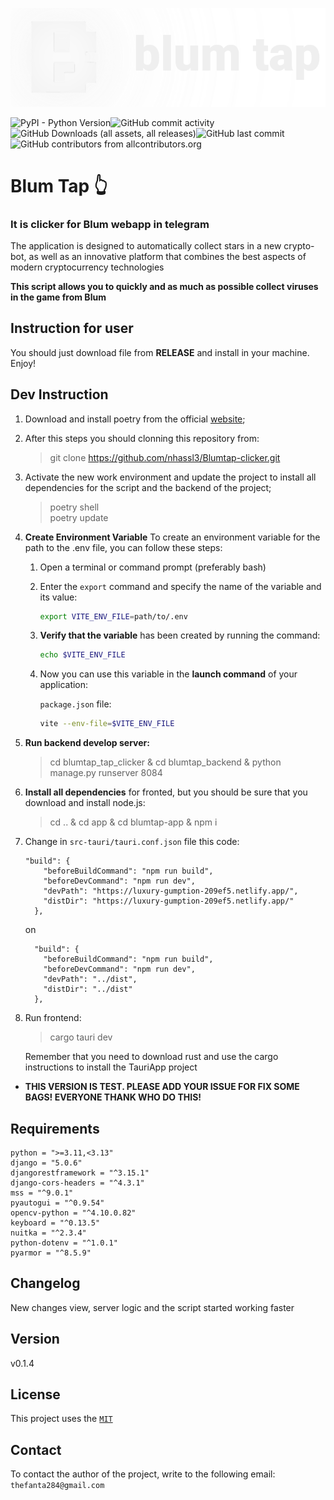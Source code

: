 ![blumtap-logo](git-assets/blumtap_logo.png)

![PyPI - Python Version](https://img.shields.io/pypi/pyversions/django)![GitHub commit activity](https://img.shields.io/github/commit-activity/m/nhassl3/Blumtap-clicker)![GitHub Downloads (all assets, all releases)](https://img.shields.io/github/downloads/nhassl3/Blumtap-clicker/total)![GitHub last commit](https://img.shields.io/github/last-commit/nhassl3/Blumtap-clicker)![GitHub contributors from allcontributors.org](https://img.shields.io/github/all-contributors/nhassl3/Blumtap-clicker)

# Blum Tap 👆

### It is clicker for Blum webapp in telegram

The application is designed to automatically collect stars in a new crypto-bot, as well as an innovative platform that combines the best aspects of modern cryptocurrency technologies

**This script allows you to quickly and as much as possible collect viruses in the game from Blum**

## Instruction for user

You should just download file from **RELEASE** and install in your machine. Enjoy!

## Dev Instruction

1.  Download and install poetry from the official [website](https://python-poetry.org/docs);

2.  After this steps you should clonning this repository from:

    > git clone https://github.com/nhassl3/Blumtap-clicker.git

3.  Activate the new work environment and update the project to install all dependencies for the script and the backend of the project;

    > poetry shell\
    > poetry update

4.  **Create Environment Variable**
    To create an environment variable for the path to the .env file, you can follow these steps:

    1. Open a terminal or command prompt (preferably bash)

    2. Enter the `export` command and specify the name of the variable and its value:

       ```bash
       export VITE_ENV_FILE=path/to/.env
       ```

    3. **Verify that the variable** has been created by running the command:

       ```bash
       echo $VITE_ENV_FILE
       ```

    4. Now you can use this variable in the **launch command** of your application:

       `package.json` file:

       ```bash
       vite --env-file=$VITE_ENV_FILE
       ```

5.  **Run backend develop server:**

    > cd blumtap_tap_clicker & cd blumtap_backend & python manage.py runserver 8084

6.  **Install all dependencies** for fronted, but you should be sure that you download and install node.js:

    > cd .. & cd app & cd blumtap-app & npm i

7.  Change in `src-tauri/tauri.conf.json` file this code:

        "build": {
            "beforeBuildCommand": "npm run build",
            "beforeDevCommand": "npm run dev",
            "devPath": "https://luxury-gumption-209ef5.netlify.app/",
            "distDir": "https://luxury-gumption-209ef5.netlify.app/"
          },

    on

          "build": {
            "beforeBuildCommand": "npm run build",
            "beforeDevCommand": "npm run dev",
            "devPath": "../dist",
            "distDir": "../dist"
          },

8.  Run frontend:

    > cargo tauri dev

    Remember that you need to download rust and use the cargo instructions to install the TauriApp project

- **THIS VERSION IS TEST. PLEASE ADD YOUR ISSUE FOR FIX SOME BAGS! EVERYONE THANK WHO DO THIS!**

## Requirements

    python = ">=3.11,<3.13"
    django = "5.0.6"
    djangorestframework = "^3.15.1"
    django-cors-headers = "^4.3.1"
    mss = "^9.0.1"
    pyautogui = "^0.9.54"
    opencv-python = "^4.10.0.82"
    keyboard = "^0.13.5"
    nuitka = "^2.3.4"
    python-dotenv = "^1.0.1"
    pyarmor = "^8.5.9"

## Changelog

New changes view, server logic and the script started working faster

## Version

v0.1.4

## License

This project uses the [`MIT`](https://github.com/nhassl3/Blumtap/blob/main/LICENSE)

## Contact

To contact the author of the project, write to the following email: `thefanta284@gmail.com`
